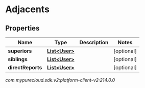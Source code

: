# Adjacents


## Properties

| Name | Type | Description | Notes |
| ------------ | ------------- | ------------- | ------------- |
| **superiors** | [**List&lt;User&gt;**](User) |  |  [optional] |
| **siblings** | [**List&lt;User&gt;**](User) |  |  [optional] |
| **directReports** | [**List&lt;User&gt;**](User) |  |  [optional] |




_com.mypurecloud.sdk.v2:platform-client-v2:214.0.0_
